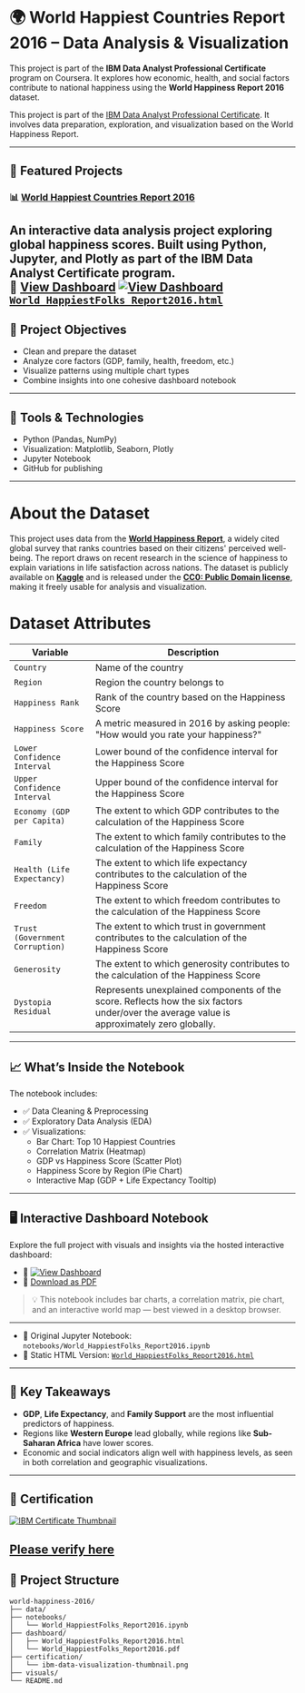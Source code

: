 # 🌍 World Happiest Countries Report 2016 – Data Analysis & Visualization

This project is part of the **IBM Data Analyst Professional Certificate** program on Coursera. It explores how economic, health, and social factors contribute to national happiness using the **World Happiness Report 2016** dataset.

This project is part of the [IBM Data Analyst Professional Certificate](https://www.coursera.org/professional-certificates/ibm-data-analyst). It involves data preparation, exploration, and visualization based on the World Happiness Report.

---
## 🌟 Featured Projects

### 📊 [World Happiest Countries Report 2016](https://github.com/Kelechiede/world-happiest-countries-2016)
An interactive data analysis project exploring global happiness scores. Built using Python, Jupyter, and Plotly as part of the IBM Data Analyst Certificate program.  
🔗 [View Dashboard](https://kelechiede.github.io/world-happiest-countries-2016/dashboard/World_HappiestFolks_Report2016.html)
[![View Dashboard](https://img.shields.io/badge/View-Dashboard-blue?style=for-the-badge&logo=plotly)](https://kelechiede.github.io/world-happiest-countries-2016/World_HappiestFolks_Report2016.html)
[`World_HappiestFolks_Report2016.html`](https://kelechiede.github.io/world-happiest-countries-2016/World_HappiestFolks_Report2016.html)
---

## 📌 Project Objectives

- Clean and prepare the dataset
- Analyze core factors (GDP, family, health, freedom, etc.)
- Visualize patterns using multiple chart types
- Combine insights into one cohesive dashboard notebook

---

## 🧰 Tools & Technologies

- Python (Pandas, NumPy)
- Visualization: Matplotlib, Seaborn, Plotly
- Jupyter Notebook
- GitHub for publishing

---

# About the Dataset
This project uses data from the <a href="https://www.kaggle.com/datasets/unsdsn/world-happiness/data" target="_blank"><strong> World Happiness Report</strong></a>, a widely cited global survey that ranks countries based on their citizens' perceived well-being. The report draws on recent research in the science of happiness to explain variations in life satisfaction across nations. The dataset is publicly available on <a href="https://www.kaggle.com" target="_blank"><strong>Kaggle</strong></a> and is released under the <a href="https://creativecommons.org/publicdomain/zero/1.0/" target="_blank"><strong>CC0: Public Domain license</strong></a>, making it freely usable for analysis and visualization.

# Dataset Attributes

| **Variable**                      | **Description**                                                                                                                                               |
|----------------------------------|-------------------------------------------------------------------------------------------------------------------|
| `Country`                        | Name of the country                                                                                               |
| `Region`                         | Region the country belongs to                                                                                     |
| `Happiness Rank`                 | Rank of the country based on the Happiness Score                                                                  |
| `Happiness Score`                | A metric measured in 2016 by asking people: "How would you rate your happiness?"                                  |
| `Lower Confidence Interval`      | Lower bound of the confidence interval for the Happiness Score                                                    |
| `Upper Confidence Interval`      | Upper bound of the confidence interval for the Happiness Score                                                    |
| `Economy (GDP per Capita)`       | The extent to which GDP contributes to the calculation of the Happiness Score                                     |
| `Family`                         | The extent to which family contributes to the calculation of the Happiness Score                                  |
| `Health (Life Expectancy)`       | The extent to which life expectancy contributes to the calculation of the Happiness Score                         |
| `Freedom`                        | The extent to which freedom contributes to the calculation of the Happiness Score                                 |
| `Trust (Government Corruption)`  | The extent to which trust in government contributes to the calculation of the Happiness Score                     |
| `Generosity`                     | The extent to which generosity contributes to the calculation of the Happiness Score                              |
| `Dystopia Residual`              | Represents unexplained components of the score. Reflects how the six factors under/over the average value is approximately zero globally.       |


---
## 📈 What’s Inside the Notebook

The notebook includes:

- ✅ Data Cleaning & Preprocessing
- ✅ Exploratory Data Analysis (EDA)
- ✅ Visualizations:
  - Bar Chart: Top 10 Happiest Countries
  - Correlation Matrix (Heatmap)
  - GDP vs Happiness Score (Scatter Plot)
  - Happiness Score by Region (Pie Chart)
  - Interactive Map (GDP + Life Expectancy Tooltip)

---

## 🖥️ Interactive Dashboard Notebook

Explore the full project with visuals and insights via the hosted interactive dashboard:

- 🔗 [![View Dashboard](https://img.shields.io/badge/View-Dashboard-blue?style=for-the-badge&logo=plotly)](https://kelechiede.github.io/world-happiest-countries-2016/World_HappiestFolks_Report2016.html)
- 📄 [Download as PDF](dashboard/World_HappiestFolks_Report2016.pdf)

> 💡 This notebook includes bar charts, a correlation matrix, pie chart, and an interactive world map — best viewed in a desktop browser.

---

- 📁 Original Jupyter Notebook: `notebooks/World_HappiestFolks_Report2016.ipynb`
- 📄 Static HTML Version: [`World_HappiestFolks_Report2016.html`](https://kelechiede.github.io/world-happiest-countries-2016/World_HappiestFolks_Report2016.html)


---

## 🧠 Key Takeaways

- **GDP**, **Life Expectancy**, and **Family Support** are the most influential predictors of happiness.
- Regions like **Western Europe** lead globally, while regions like **Sub-Saharan Africa** have lower scores.
- Economic and social indicators align well with happiness levels, as seen in both correlation and geographic visualizations.

---

## 📜 Certification

[![IBM Certificate Thumbnail](certification/ibm-data-visualization-thumbnail.png)](https://www.coursera.org/account/accomplishments/verify/9DJH9MB4L5XQ)

[Please verify here](https://www.credly.com/earner/earned/badge/350e2c8d-5996-4406-b1a13af5ae0e)
---

## 📁 Project Structure

```plaintext
world-happiness-2016/
├── data/
├── notebooks/
│   └── World_HappiestFolks_Report2016.ipynb
├── dashboard/
│   ├── World_HappiestFolks_Report2016.html
│   └── World_HappiestFolks_Report2016.pdf
├── certification/
│   └── ibm-data-visualization-thumbnail.png
├── visuals/
└── README.md
